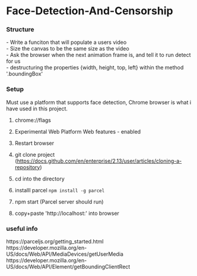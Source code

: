 # Face-Detection-And-Censorship



<h3>Structure</h3>
- Write a funciton that will populate a users video<br />
- Size the canvas to be the same size as the video<br />
- Ask the browser when the next animation frame is, and tell it to run detect for us<br />
- destructuring the properties {width, height, top, left} within the method '.boundingBox'<br />


<h3>Setup</h3>
Must use a platform that supports face detection, Chrome browser is what i have used in this project. <br />

  1. chrome://flags<br />
  2. Experimental Web Platform Web features - enabled<br />
  3. Restart browser<br />

  1. git clone project (https://docs.github.com/en/enterprise/2.13/user/articles/cloning-a-repository)<br />
  2. cd into the directory<br />
  3. installl parcel `npm install -g parcel`
  4. npm start (Parcel server should run)<br />
  5. copy+paste 'http://localhost:' into browser<br />


<h3>useful info</h3>
https://parceljs.org/getting_started.html<br />
https://developer.mozilla.org/en-US/docs/Web/API/MediaDevices/getUserMedia<br />
https://developer.mozilla.org/en-US/docs/Web/API/Element/getBoundingClientRect<br />

